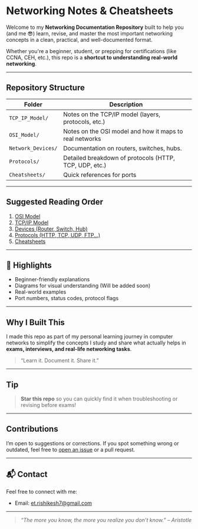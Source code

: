 # Networking Notes & Cheatsheets

Welcome to my **Networking Documentation Repository** built to help you (and me 😎) learn, revise, and master the most important networking concepts in a clean, practical, and well-documented format.

Whether you're a beginner, student, or prepping for certifications (like CCNA, CEH, etc.), this repo is a **shortcut to understanding real-world networking**.

---

## Repository Structure

| Folder              | Description                                                |
|---------------------|------------------------------------------------------------|
| `TCP_IP_Model/`      | Notes on the TCP/IP model (layers, protocols, etc.)        |
| `OSI_Model/`         | Notes on the OSI model and how it maps to real networks    |
| `Network_Devices/`           | Documentation on routers, switches, hubs.            |
| `Protocols/`         | Detailed breakdown of protocols (HTTP, TCP, UDP, etc.)     |
| `Cheatsheets/`       | Quick references for ports |

---

## Suggested Reading Order

1. [OSI Model](./OSI_Model/notes.md)
2. [TCP/IP Model](./TCP_IP_Model/notes.md)
3. [Devices (Router, Switch, Hub)](./Network_Devices/)
4. [Protocols (HTTP, TCP, UDP, FTP...)](./Protocols/)
5. [Cheatsheets](./Cheatsheets/)

---

## 🚀 Highlights

- Beginner-friendly explanations
- Diagrams for visual understanding (Will be added soon)
- Real-world examples
- Port numbers, status codes, protocol flags
 
---

## Why I Built This

I made this repo as part of my personal learning journey in computer networks to simplify the concepts I study and share what actually helps in **exams, interviews, and real-life networking tasks**.

> “Learn it. Document it. Share it.”

---

## Tip

> **Star this repo** so you can quickly find it when troubleshooting or revising before exams!

---

## Contributions

I’m open to suggestions or corrections. If you spot something wrong or outdated, feel free to [open an issue](https://github.com/your-username/networking-notes/issues) or a pull request.

---

## 📬 Contact

Feel free to connect with me:
 - Email: et.rishikesh7@gmail.com

---

> *“The more you know, the more you realize you don’t know.” – Aristotle*
